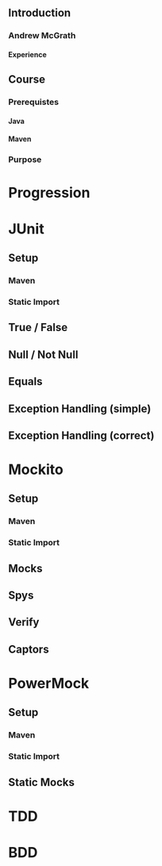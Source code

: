 ## Introduction
### Andrew McGrath
#### Experience

## Course
### Prerequistes
#### Java
#### Maven
### Purpose

# Progression

# JUnit
## Setup
### Maven
### Static Import
## True / False
## Null / Not Null
## Equals
## Exception Handling (simple)
## Exception Handling (correct)

# Mockito
## Setup
### Maven
### Static Import
## Mocks
## Spys
## Verify
## Captors

# PowerMock
## Setup
### Maven
### Static Import
## Static Mocks

# TDD
# BDD